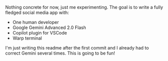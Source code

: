 Nothing concrete for now, just me experimenting. The goal is to write a fully fledged social media app with:

- One human developer
- Google Gemini Advanced 2.0 Flash
- Copilot plugin for VSCode
- Warp terminal

I'm just writing this readme after the first commit and I already had to correct Gemini several times. This is going to be fun!
